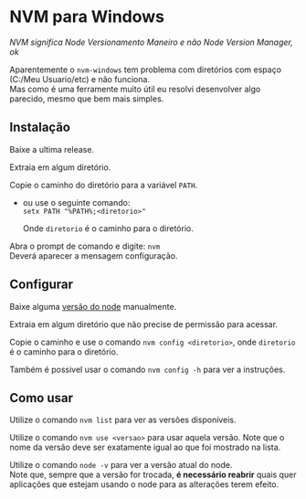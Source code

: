 # NVM para Windows

_NVM significa Node Versionamento Maneiro e não Node Version Manager, ok_

Aparentemente o `nvm-windows` tem problema com diretórios com espaço (C:/Meu Usuario/etc) e não funciona.  
Mas como é uma ferramente muito útil eu resolvi desenvolver algo parecido, mesmo que bem mais simples.  

## Instalação
Baixe a ultima release.  

Extraia em algum diretório.  

Copie o caminho do diretório para a variável `PATH`.  
  - ou use o seguinte comando:   
    `setx PATH "%PATH%;<diretorio>"` 
    
    Onde `diretorio` é o caminho para o diretório.  

Abra o prompt de comando e digite: `nvm`  
Deverá aparecer a mensagem configuração.

## Configurar
Baixe alguma [versão do node](https://nodejs.org/en/download/releases/) manualmente.  

Extraia em algum diretório que não precise de permissão para acessar.  

Copie o caminho e use o comando `nvm config <diretorio>`, onde `diretorio` é o caminho para o diretório.  

Também é possivel usar o comando `nvm config -h` para ver a instruções.

## Como usar
Utilize o comando `nvm list` para ver as versões disponíveis.  

Utilize o comando `nvm use <versao>` para usar aquela versão. Note que o nome da versão deve ser exatamente igual ao que foi mostrado na lista.

Utilize o comando `node -v` para ver a versão atual do node.  
Note que, sempre que a versão for trocada, **é necessário reabrir** quais quer aplicações que estejam usando o node para as alterações terem efeito. 

